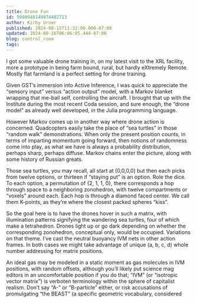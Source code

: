 ```yaml
---
title: Drone Fun
id: 5608948149874482713
author: Kirby Urner
published: 2024-08-15T11:32:00.000-07:00
updated: 2024-08-16T06:06:05.444-07:00
blog: control_room
tags: 
---
```


[](https://www.flickr.com/photos/kirbyurner/53921614198/)
I got some valuable drone training in, on my latest visit to the XRL facility, more a prototype in being farm bound, rural, but hardly eXtremely Remote. Mostly flat farmland is a perfect setting for drone training.

Given GST’s immersion into Active Inference, I was quick to appreciate the “sensory input” versus “action output” model, with a Markov blanket wrapping that me-ball self, controlling the aircraft. I brought that up with the Institute during the most recent Coda session, and sure enough, the “drone model” as already well developed, in the Julia programming language.

However Markov comes up in another way where drone action is concerned. Quadcopters easily take the place of “sea turtles” in those “random walk” demonstrations. When only the present position counts, in terms of imparting momentum going forward, then notions of randomness come into play, as what we have is always a probability distribution, perhaps sharp, perhaps diffuse. Markov chains enter the picture, along with some history of Russian greats.

Those sea turtles, you may recall, all start at (0,0,0,0) but then each picks from twelve options, or thirteen if “staying put” is an option. Role the dice. To each option, a permutation of {2, 1, 1, 0}, there corresponds a hop through space to a neighboring zonohedron, with twelve compartments or “voxels” around each. Each hop is through a diamond faced center. We call them K-points, as they’re where the closest packed spheres “kiss”.

So the goal here is to have the drones hover in such a matrix, with illumination patterns signifying the wandering sea turtles, four of which make a tetrahedron. Drones light up or go dark depending on whether the corresponding zonohedron, conceptual only, would be occupied. Variations on that theme. I’ve cast the neutral buoyancy IVM nets in other action frames. In both cases we might take advantage of unique (a, b, c, d) whole number addressing for matrix positions.

An ideal gas may be modeled in a static moment as gas molecules in IVM positions, with random offsets, although you’ll likely put science mag editors in an uncomfortable position if you do that; “IVM” (or “isotropic vector matrix”) is verboten terminology within the sphere of capitalist realism. Don’t say “A-” or “B-particle” either, or risk accusations of promulgating “the BEAST” (a specific geometric vocabulary, considered
